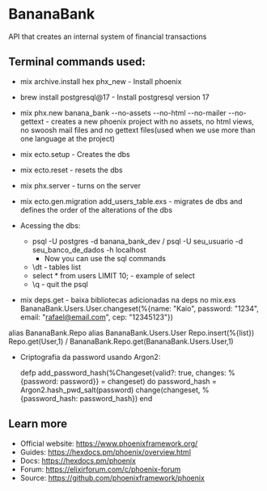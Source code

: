 # BananaBank

API that creates an internal system of financial transactions 


## Terminal commands used:
  * mix archive.install hex phx_new - Install phoenix
  * brew install postgresql@17 - Install postgresql version 17
  * mix phx.new banana_bank --no-assets --no-html --no-mailer --no-gettext - creates a new phoenix project with no assets, no html views, no swoosh mail files and no gettext files(used when we use more than one language at the project)
  * mix ecto.setup - Creates the dbs 
  * mix ecto.reset - resets the dbs 
  * mix phx.server - turns on the server 
  * mix ecto.gen.migration add_users_table.exs - migrates de dbs and defines the order of the alterations of the dbs
  * Acessing the dbs: 
    * psql -U postgres -d banana_bank_dev / psql -U seu_usuario -d seu_banco_de_dados -h localhost
      * Now you can use the sql commands
    * \dt - tables list 
    * select * from users LIMIT 10; - example of select 
    * \q - quit the psql

  * mix deps.get - baixa bibliotecas adicionadas na deps no mix.exs
BananaBank.Users.User.changeset(%{name: "Kaio", password: "1234", email: "rafael@email.com", cep: "12345123"})

alias BananaBank.Repo
alias BananaBank.Users.User
Repo.insert(%{list}) 
Repo.get(User,1) / BananaBank.Repo.get(BananaBank.Users.User,1)

* Criptografia da password usando Argon2:

  defp add_password_hash(%Changeset{valid?: true, changes: %{password: password}} = changeset) do
    password_hash = Argon2.hash_pwd_salt(password)
    change(changeset, %{password_hash: password_hash})
  end

## Learn more

  * Official website: https://www.phoenixframework.org/
  * Guides: https://hexdocs.pm/phoenix/overview.html
  * Docs: https://hexdocs.pm/phoenix
  * Forum: https://elixirforum.com/c/phoenix-forum
  * Source: https://github.com/phoenixframework/phoenix